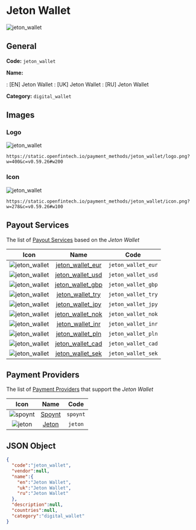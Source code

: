 
# Jeton Wallet 
![jeton_wallet](https://static.openfintech.io/payment_methods/jeton_wallet/logo.png?w=400&c=v0.59.26#w200)  

## General 
**Code:** `jeton_wallet` 
 
**Name:** 
 
:	[EN] Jeton Wallet 
:	[UK] Jeton Wallet 
:	[RU] Jeton Wallet 
 
**Category:** `digital_wallet` 
 

## Images 

### Logo 
![jeton_wallet](https://static.openfintech.io/payment_methods/jeton_wallet/logo.png?w=400&c=v0.59.26#w200)  

```
https://static.openfintech.io/payment_methods/jeton_wallet/logo.png?w=400&c=v0.59.26#w200
```  

### Icon 
![jeton_wallet](https://static.openfintech.io/payment_methods/jeton_wallet/icon.png?w=278&c=v0.59.26#w100)  

```
https://static.openfintech.io/payment_methods/jeton_wallet/icon.png?w=278&c=v0.59.26#w100
```  

## Payout Services 
 
The list of [Payout Services](/payout-services/) based on the _Jeton Wallet_ 

|Icon|Name|Code| 
|:---:|:---:|:---:| 
|![jeton_wallet](https://static.openfintech.io/payout_methods/jeton_wallet/icon.png?w=278&c=v0.59.26#w40) |[jeton_wallet_eur](/payout-services/jeton_wallet_eur/)|`jeton_wallet_eur`| 
|![jeton_wallet](https://static.openfintech.io/payout_methods/jeton_wallet/icon.png?w=278&c=v0.59.26#w40) |[jeton_wallet_usd](/payout-services/jeton_wallet_usd/)|`jeton_wallet_usd`| 
|![jeton_wallet](https://static.openfintech.io/payout_methods/jeton_wallet/icon.png?w=278&c=v0.59.26#w40) |[jeton_wallet_gbp](/payout-services/jeton_wallet_gbp/)|`jeton_wallet_gbp`| 
|![jeton_wallet](https://static.openfintech.io/payout_methods/jeton_wallet/icon.png?w=278&c=v0.59.26#w40) |[jeton_wallet_try](/payout-services/jeton_wallet_try/)|`jeton_wallet_try`| 
|![jeton_wallet](https://static.openfintech.io/payout_methods/jeton_wallet/icon.png?w=278&c=v0.59.26#w40) |[jeton_wallet_jpy](/payout-services/jeton_wallet_jpy/)|`jeton_wallet_jpy`| 
|![jeton_wallet](https://static.openfintech.io/payout_methods/jeton_wallet/icon.png?w=278&c=v0.59.26#w40) |[jeton_wallet_nok](/payout-services/jeton_wallet_nok/)|`jeton_wallet_nok`| 
|![jeton_wallet](https://static.openfintech.io/payout_methods/jeton_wallet/icon.png?w=278&c=v0.59.26#w40) |[jeton_wallet_inr](/payout-services/jeton_wallet_inr/)|`jeton_wallet_inr`| 
|![jeton_wallet](https://static.openfintech.io/payout_methods/jeton_wallet/icon.png?w=278&c=v0.59.26#w40) |[jeton_wallet_pln](/payout-services/jeton_wallet_pln/)|`jeton_wallet_pln`| 
|![jeton_wallet](https://static.openfintech.io/payout_methods/jeton_wallet/icon.png?w=278&c=v0.59.26#w40) |[jeton_wallet_cad](/payout-services/jeton_wallet_cad/)|`jeton_wallet_cad`| 
|![jeton_wallet](https://static.openfintech.io/payout_methods/jeton_wallet/icon.png?w=278&c=v0.59.26#w40) |[jeton_wallet_sek](/payout-services/jeton_wallet_sek/)|`jeton_wallet_sek`| 
 

## Payment Providers 
 
The list of [Payment Providers](/payment-providers/) that support the _Jeton Wallet_ 

|Icon|Name|Code| 
|:---:|:---:|:---:| 
|![spoynt](https://static.openfintech.io/payment_providers/spoynt/icon.svg?w=278&c=v0.59.26#w100) |[Spoynt](/payment-providers/spoynt/)|`spoynt`| 
|![jeton](https://static.openfintech.io/payment_providers/jeton/icon.png?w=278&c=v0.59.26#w100) |[Jeton](/payment-providers/jeton/)|`jeton`| 
 

## JSON Object 

```json
{
  "code":"jeton_wallet",
  "vendor":null,
  "name":{
    "en":"Jeton Wallet",
    "uk":"Jeton Wallet",
    "ru":"Jeton Wallet"
  },
  "description":null,
  "countries":null,
  "category":"digital_wallet"
}
```  

